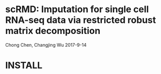 # scRMD: Imputation for single cell RNA-seq data via restricted robust matrix decomposition
Chong Chen, Changjing Wu 2017-9-14
# INSTALL